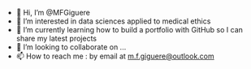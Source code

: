 - 👋 Hi, I’m @MFGiguere
- 👀 I’m interested in data sciences applied to medical ethics 
- 🌱 I’m currently learning how to build a portfolio with GitHub so I can share my latest projects
- 💞️ I’m looking to collaborate on ...
- 📫 How to reach me : by email at m.f.giguere@outlook.com

<!---
MFGiguere/MFGiguere is a ✨ special ✨ repository because its `README.md` (this file) appears on your GitHub profile.
You can click the Preview link to take a look at your changes.
--->
